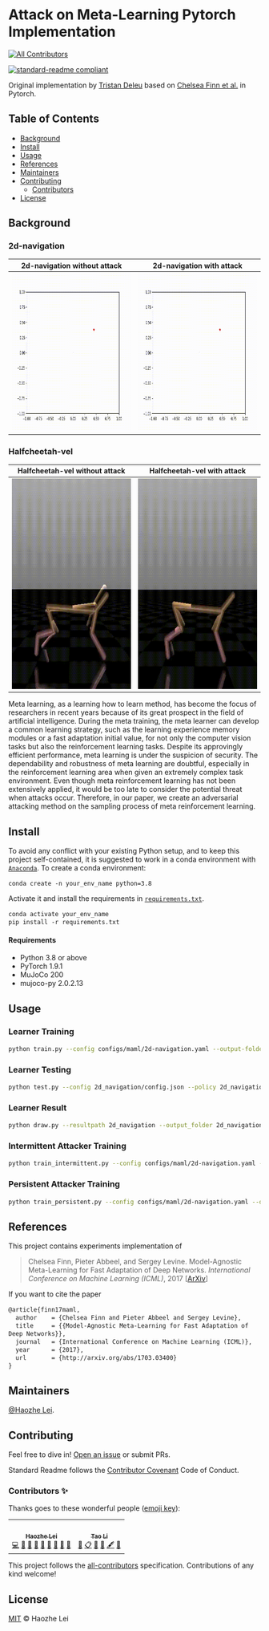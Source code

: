 # Attack on Meta-Learning Pytorch Implementation
<!-- ALL-CONTRIBUTORS-BADGE:START - Do not remove or modify this section -->
[![All Contributors](https://img.shields.io/badge/all_contributors-2-orange.svg?style=flat-square)](#contributors-)
<!-- ALL-CONTRIBUTORS-BADGE:END -->

[![standard-readme compliant](https://img.shields.io/badge/readme%20style-standard-brightgreen.svg?style=flat-square)](https://github.com/RichardLitt/standard-readme)

Original implementation by [Tristan Deleu](https://github.com/tristandeleu/pytorch-maml-rl) based on [Chelsea Finn et al.](https://arxiv.org/abs/1703.03400) in Pytorch.

## Table of Contents

- [Background](#background)
- [Install](#install)
- [Usage](#usage)
- [References](#references)
- [Maintainers](#maintainers)
- [Contributing](#contributing)
	- [Contributors](#contributors)
- [License](#license)

## Background

### 2d-navigation
2d-navigation without attack             |  2d-navigation with attack
:-------------------------:|:-------------------------:
<img width="420" height="315" src="https://github.com/Panshark/Attack_metaRL/blob/main/image_source/withoutattack_2d.gif"/>  |  <img width="420" height="315" src="https://github.com/Panshark/Attack_metaRL/blob/main/image_source/attack_2d.gif"/>

### Halfcheetah-vel
Halfcheetah-vel without attack             |  Halfcheetah-vel with attack
:-------------------------:|:-------------------------:
<img width="420" height="420" src="https://github.com/Panshark/Attack_metaRL/blob/main/image_source/withoutattack_cheetah.gif"/>  |  <img width="420" height="420" src="https://github.com/Panshark/Attack_metaRL/blob/main/image_source/attack_cheetah.gif"/>

Meta learning, as a learning how to learn method, has become the focus of researchers in recent years because of its great prospect in the field of artificial intelligence. During the meta training, the meta learner can develop a common learning strategy, such as the learning experience memory modules or a fast adaptation initial value, for not only the computer vision tasks but also the reinforcement learning tasks. Despite its approvingly efficient performance, meta learning is under the suspicion of security. The dependability and robustness of meta learning are doubtful, especially in the reinforcement learning area when given an extremely complex task environment. Even though meta reinforcement learning has not been extensively applied, it would be too late to consider the potential threat when attacks occur. Therefore, in our paper, we create an adversarial attacking method on the sampling process of meta reinforcement learning.

## Install

To avoid any conflict with your existing Python setup, and to keep this project self-contained, it is suggested to work in a conda environment with [`Anaconda`](https://www.anaconda.com/). To create a conda environment:
```
conda create -n your_env_name python=3.8
```
Activate it and install the requirements in [`requirements.txt`](requirements.txt).
```
conda activate your_env_name
pip install -r requirements.txt
```

#### Requirements
 - Python 3.8 or above
 - PyTorch 1.9.1
 - MuJoCo 200
 - mujoco-py 2.0.2.13

## Usage

### Learner Training

```sh
python train.py --config configs/maml/2d-navigation.yaml --output-folder 2d_navigation --seed 1 --num-workers 8 --use-cuda
```

### Learner Testing

```sh
python test.py --config 2d_navigation/config.json --policy 2d_navigation/policy.th --output 2d_navigation/results.npz --num-batches 10 --meta-batch-size 20 --num-workers 12 --use-cuda
```

### Learner Result

```sh
python draw.py --resultpath 2d_navigation --output_folder 2d_navigation/returns --num-batches 10 --num-traj 20 
```

### Intermittent Attacker Training

```sh
python train_intermittent.py --config configs/maml/2d-navigation.yaml --output-folder 2d_navigation_inter --seed 1 --num-workers 8 --use-cuda
```

### Persistent Attacker Training

```sh
python train_persistent.py --config configs/maml/2d-navigation.yaml --output-folder 2d_navigation_pers --seed 1 --num-workers 8 --use-cuda
```

## References
This project contains experiments implementation of
> Chelsea Finn, Pieter Abbeel, and Sergey Levine. Model-Agnostic Meta-Learning for Fast Adaptation of Deep
Networks. _International Conference on Machine Learning (ICML)_, 2017 [[ArXiv](https://arxiv.org/abs/1703.03400)]

If you want to cite the paper
```
@article{finn17maml,
  author    = {Chelsea Finn and Pieter Abbeel and Sergey Levine},
  title     = {{Model-Agnostic Meta-Learning for Fast Adaptation of Deep Networks}},
  journal   = {International Conference on Machine Learning (ICML)},
  year      = {2017},
  url       = {http://arxiv.org/abs/1703.03400}
}
```

## Maintainers

[@Haozhe Lei](https://github.com/Panshark).

## Contributing

Feel free to dive in! [Open an issue](https://github.com/Panshark/Attack_metaRL/issues/new) or submit PRs.

Standard Readme follows the [Contributor Covenant](http://contributor-covenant.org/version/1/3/0/) Code of Conduct.

### Contributors ✨

Thanks goes to these wonderful people ([emoji key](https://allcontributors.org/docs/en/emoji-key)):

<!-- ALL-CONTRIBUTORS-LIST:START - Do not remove or modify this section -->
<!-- prettier-ignore-start -->
<!-- markdownlint-disable -->
<table>
  <tr>
    <td align="center"><a href="https://github.com/Panshark"><img src="https://avatars.githubusercontent.com/u/71244619?v=4?s=100" width="100px;" alt=""/><br /><sub><b>Haozhe Lei</b></sub></a><br /><a href="https://github.com/Panshark/Attack_metaRL/commits?author=Panshark" title="Code">💻</a> <a href="#data-Panshark" title="Data">🔣</a> <a href="https://github.com/Panshark/Attack_metaRL/commits?author=Panshark" title="Documentation">📖</a> <a href="#ideas-Panshark" title="Ideas, Planning, & Feedback">🤔</a> <a href="#maintenance-Panshark" title="Maintenance">🚧</a> <a href="#projectManagement-Panshark" title="Project Management">📆</a> <a href="#question-Panshark" title="Answering Questions">💬</a> <a href="https://github.com/Panshark/Attack_metaRL/pulls?q=is%3Apr+reviewed-by%3APanshark" title="Reviewed Pull Requests">👀</a> <a href="#design-Panshark" title="Design">🎨</a></td>
    <td align="center"><a href="https://engineering.nyu.edu/student/tao-li-0"><img src="https://avatars.githubusercontent.com/u/46550706?v=4?s=100" width="100px;" alt=""/><br /><sub><b>Tao Li</b></sub></a><br /><a href="#design-TaoLi-NYU" title="Design">🎨</a> <a href="#eventOrganizing-TaoLi-NYU" title="Event Organizing">📋</a> <a href="#ideas-TaoLi-NYU" title="Ideas, Planning, & Feedback">🤔</a> <a href="#data-TaoLi-NYU" title="Data">🔣</a> <a href="#content-TaoLi-NYU" title="Content">🖋</a> <a href="#question-TaoLi-NYU" title="Answering Questions">💬</a></td>
  </tr>
</table>

<!-- markdownlint-restore -->
<!-- prettier-ignore-end -->

<!-- ALL-CONTRIBUTORS-LIST:END -->

This project follows the [all-contributors](https://github.com/all-contributors/all-contributors) specification. Contributions of any kind welcome!

## License

[MIT](LICENSE) © Haozhe Lei
